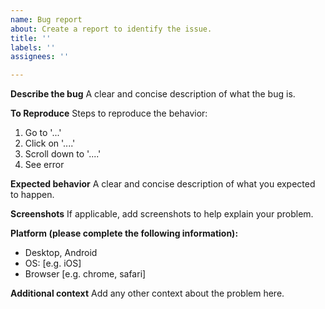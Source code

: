 ```yaml
---
name: Bug report
about: Create a report to identify the issue.
title: ''
labels: ''
assignees: ''

---
```


**Describe the bug**
A clear and concise description of what the bug is.

**To Reproduce**
Steps to reproduce the behavior:
1. Go to '...'
2. Click on '....'
3. Scroll down to '....'
4. See error

**Expected behavior**
A clear and concise description of what you expected to happen.

**Screenshots**
If applicable, add screenshots to help explain your problem.

**Platform (please complete the following information):**
 - Desktop, Android
 - OS: [e.g. iOS]
 - Browser [e.g. chrome, safari]

**Additional context**
Add any other context about the problem here.

